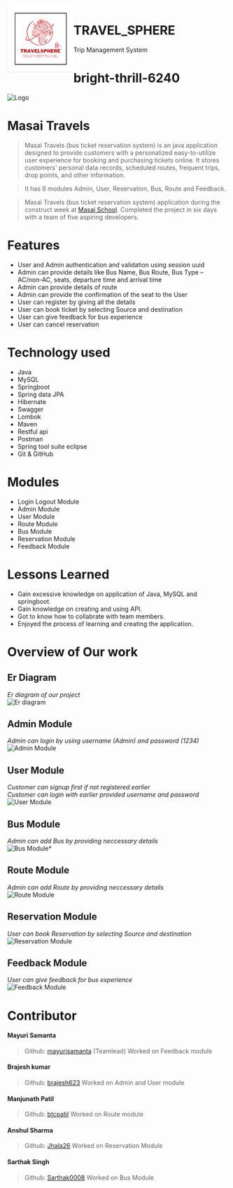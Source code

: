 
<img src="https://raw.githubusercontent.com/CarthikYes/Images/main/Sb201_Project_Logo.png" align="left" style="width: 30%" />

# TRAVEL_SPHERE
Trip Management System


# bright-thrill-6240

![Logo](https://github.com/mayurisamanta/bright-thrill-6240/blob/main/Assets/logo.png?raw=true)

# Masai Travels

> Masai Travels (bus ticket reservation system) is an java application designed to provide customers with a personalized easy-to-utilize user experience for booking and purchasing tickets online. It stores customers' personal data records, scheduled routes, frequent trips, drop points, and other information.

> It has 6 modules Admin, User, Reservation, Bus, Route and Feedback.

> Masai Travels (bus ticket reservation system) application during the construct week at [Masai School](https://masaischool.com/). Completed the project in six days with a team of five aspiring developers.

<!-- # 👉 [Click here](https://drive.google.com/file/d/19cj65rsSFDdzXQj6clvHNBgVTaLUvhZk/view?usp=sharing) to go through detail explanation of this application  -->

# Features

- User and Admin authentication and validation using session uuid
- Admin can provide details like Bus Name, Bus Route, Bus Type –AC/non-AC, seats, departure time and arrival time
- Admin can provide details of route
- Admin can provide the confirmation of the seat to the User
- User can register by giving all the details
- User can book ticket by selecting Source and destination
- User can give feedback for bus experience
- User can cancel reservation

# Technology used 

- Java
- MySQL
- Springboot
- Spring data JPA
- Hibernate
- Swagger
- Lombok
- Maven
- Restful api
- Postman
- Spring tool suite eclipse
- Git & GitHub

# Modules

- Login Logout Module
- Admin Module
- User Module
- Route Module
- Bus Module
- Reservation Module
- Feedback Module

# Lessons Learned

- Gain excessive knowledge on application of Java, MySQL and springboot.
- Gain knowledge on creating and using API.
- Got to know how to collabrate with team members.
- Enjoyed the process of learning and creating the application.

# Overview of Our work

## **Er Diagram** 
*Er diagram of our project*
</br>
![Er diagram](https://github.com/mayurisamanta/bright-thrill-6240/blob/main/Assets/erdiagram.png?raw=true)

## **Admin Module** 
*Admin can login by using username (Admin) and password (1234)*
</br>
![Admin Module](https://github.com/mayurisamanta/bright-thrill-6240/blob/main/Assets/admin.png?raw=true)


## **User Module**
*Customer can signup first if not registered earlier*
</br>
*Customer can login with earlier provided username and password*
</br>
![User Module](https://github.com/mayurisamanta/bright-thrill-6240/blob/main/Assets/user.png?raw=true)

## **Bus Module** 
*Admin can add Bus by providing neccessary details*
</br>
![Bus Module*](https://github.com/mayurisamanta/bright-thrill-6240/blob/main/Assets/bus.png?raw=true)

## **Route Module**
*Admin can add Route by providing neccessary details*
</br>
![Route Module](https://github.com/mayurisamanta/bright-thrill-6240/blob/main/Assets/route.png?raw=true)

## **Reservation Module**
*User can book Reservation by selecting Source and destination*
</br>
![Reservation Module](https://github.com/mayurisamanta/bright-thrill-6240/blob/main/Assets/reservation.png?raw=true)

## **Feedback Module**
*User can give feedback for bus experience*
</br>
![Feedback Module](https://github.com/mayurisamanta/bright-thrill-6240/blob/main/Assets/feedback.png?raw=true)

# Contributor

#### Mayuri Samanta
> Github: [mayurisamanta](https://github.com/mayurisamanta) 
(Teamlead)
Worked on Feedback module
#### Brajesh kumar
> Github: [brajesh623](https://github.com/brajesh623)
Worked on Admin and User module

#### Manjunath Patil 
>Github: [btcpatil](https://github.com/btcpatil)
Worked on Route module

#### Anshul Sharma
>Github: [Jhala26](https://github.com/Jhala26)
Worked on Reservation Module

#### Sarthak Singh
>Github: [Sarthak0008](https://github.com/Sarthak0008)
Worked on Bus Module
